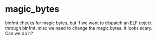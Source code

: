 # magic_bytes

binfmt checks for magic bytes, but if we want to dispatch an ELF object through
binfmt_misc we need to change the magic bytes.  It looks scary.  Can we do it?
